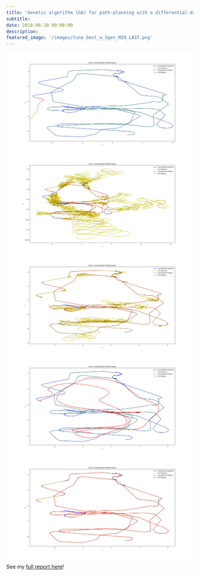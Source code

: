 ```yaml
---
title: 'Genetic algorithm (GA) for path-planning with a differential-drive robot'
subtitle:
date: 2018-06-30 00:00:00
description:
featured_image: '/images/tune_best_w_5gen_MIN_LAST.png'
---
```


<div class="gallery" data-columns="2">
    <img src="../images/tune_best2_so_far_MAX_FIRST.png">
    <img src="../images/25_10_10_01_poplist_MIN_LAST.png">
    <img src="../images/20_10_10_01_poplist_mut5_MIN_LAST.png">
    <img src="../images/tune_best_so_far_MIN_FIRST.png">
</div>

<img src="../images/tune_best_w_5gen_MIN_LAST.png">

See my <a id="raw-url" href="https://github.com/mossti/Portfolio/blob/master/docs/ga_report.pdf">full report here</a>!